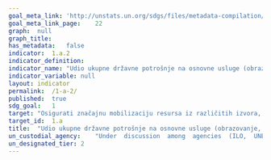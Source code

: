 ```yaml
---	
goal_meta_link:	'http://unstats.un.org/sdgs/files/metadata-compilation/Metadata-Goal-1.pdf'
goal_meta_link_page:	22
graph:	null
graph_title:	
has_metadata:	false
indicator:	1.a.2
indicator_definition:	
indicator_name:	"Udio ukupne državne potrošnje na osnovne usluge (obrazovanje, zdravstvo i socijalna zaštita)"
indicator_variable:	null
layout:	indicator
permalink:	/1-a-2/
published:	true
sdg_goal:	1
target:	"Osigurati značajnu mobilizaciju resursa iz različitih izvora, uključujući bolju razvojnu suradnju, kako bi se pružila odgovarajuća i predvidiva sredstva za zemlje u razvoju, posebno za najmanje razvijene zemlje, a za provedbu programa i politika suzbijanja siromaštva u svim njegovim dimenzijama"
target_id:	1.a
title:	"Udio ukupne državne potrošnje na osnovne usluge (obrazovanje, zdravstvo i socijalna zaštita)"
un_custodial_agency:	"Under  discussion  among  agencies  (ILO,  UNESCO-UIS,  WHO)"
un_designated_tier:	2
---	
```

